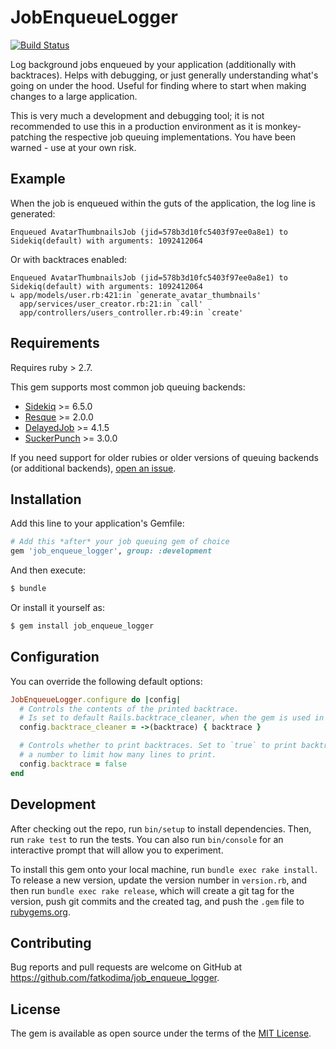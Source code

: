 # JobEnqueueLogger

[![Build Status](https://github.com/fatkodima/job_enqueue_logger/actions/workflows/ci.yml/badge.svg?branch=master)](https://github.com/fatkodima/job_enqueue_logger/actions/workflows/ci.yml)

Log background jobs enqueued by your application (additionally with backtraces). Helps with debugging, or just generally understanding what's going on under the hood. Useful for finding where to start when making changes to a large application.

This is very much a development and debugging tool; it is not recommended to use this in a production environment as it is monkey-patching the respective job queuing implementations. You have been warned - use at your own risk.

## Example

When the job is enqueued within the guts of the application, the log line is generated:

```
Enqueued AvatarThumbnailsJob (jid=578b3d10fc5403f97ee0a8e1) to Sidekiq(default) with arguments: 1092412064
```

Or with backtraces enabled:

```
Enqueued AvatarThumbnailsJob (jid=578b3d10fc5403f97ee0a8e1) to Sidekiq(default) with arguments: 1092412064
↳ app/models/user.rb:421:in `generate_avatar_thumbnails'
  app/services/user_creator.rb:21:in `call'
  app/controllers/users_controller.rb:49:in `create'
```

## Requirements

Requires ruby > 2.7.

This gem supports most common job queuing backends:

* [Sidekiq](https://github.com/sidekiq/sidekiq) >= 6.5.0
* [Resque](https://github.com/resque/resque) >= 2.0.0
* [DelayedJob](https://github.com/collectiveidea/delayed_job) >= 4.1.5
* [SuckerPunch](https://github.com/brandonhilkert/sucker_punch) >= 3.0.0

If you need support for older rubies or older versions of queuing backends (or additional backends), [open an issue](https://github.com/fatkodima/job_enqueue_logger/issues/new).

## Installation

Add this line to your application's Gemfile:

```ruby
# Add this *after* your job queuing gem of choice
gem 'job_enqueue_logger', group: :development
```

And then execute:

```sh
$ bundle
```

Or install it yourself as:

```sh
$ gem install job_enqueue_logger
```

## Configuration

You can override the following default options:

```ruby
JobEnqueueLogger.configure do |config|
  # Controls the contents of the printed backtrace.
  # Is set to default Rails.backtrace_cleaner, when the gem is used in the Rails app.
  config.backtrace_cleaner = ->(backtrace) { backtrace }

  # Controls whether to print backtraces. Set to `true` to print backtraces, or
  # a number to limit how many lines to print.
  config.backtrace = false
end
```

## Development

After checking out the repo, run `bin/setup` to install dependencies. Then, run `rake test` to run the tests. You can also run `bin/console` for an interactive prompt that will allow you to experiment.

To install this gem onto your local machine, run `bundle exec rake install`. To release a new version, update the version number in `version.rb`, and then run `bundle exec rake release`, which will create a git tag for the version, push git commits and the created tag, and push the `.gem` file to [rubygems.org](https://rubygems.org).

## Contributing

Bug reports and pull requests are welcome on GitHub at https://github.com/fatkodima/job_enqueue_logger.

## License

The gem is available as open source under the terms of the [MIT License](https://opensource.org/licenses/MIT).
